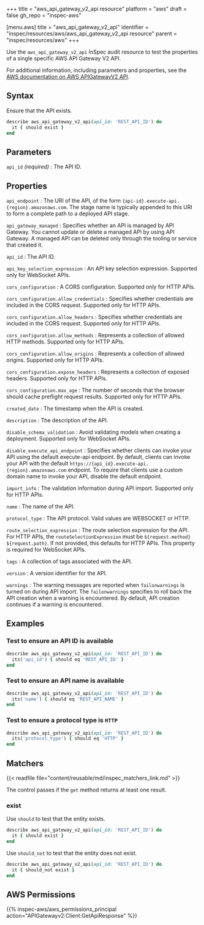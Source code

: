 +++
title = "aws_api_gateway_v2_api resource"
platform = "aws"
draft = false
gh_repo = "inspec-aws"

[menu.aws]
title = "aws_api_gateway_v2_api"
identifier = "inspec/resources/aws/aws_api_gateway_v2_api resource"
parent = "inspec/resources/aws"
+++

Use the `aws_api_gateway_v2_api` InSpec audit resource to test the properties of a single specific AWS API Gateway V2 API.

For additional information, including parameters and properties, see the [AWS documentation on AWS APIGatewayV2 API](https://docs.aws.amazon.com/AWSCloudFormation/latest/UserGuide/aws-resource-apigatewayv2-api.html).

## Syntax

Ensure that the API exists.

```ruby
describe aws_api_gateway_v2_api(api_id: 'REST_API_ID') do
  it { should exist }
end
```

## Parameters

`api_id` _(required)_
: The API ID.

## Properties

`api_endpoint`
: The URI of the API, of the form `{api-id}.execute-api.{region}.amazonaws.com`. The stage name is typically appended to this URI to form a complete path to a deployed API stage.

`api_gateway_managed`
: Specifies whether an API is managed by API Gateway. You cannot update or delete a managed API by using API Gateway. A managed API can be deleted only through the tooling or service that created it.

`api_id`
: The API ID.

`api_key_selection_expression`
: An API key selection expression. Supported only for WebSocket APIs.

`cors_configuration`
: A CORS configuration. Supported only for HTTP APIs.

`cors_configuration.allow_credentials`
: Specifies whether credentials are included in the CORS request. Supported only for HTTP APIs.

`cors_configuration.allow_headers`
: Specifies whether credentials are included in the CORS request. Supported only for HTTP APIs.

`cors_configuration.allow_methods`
: Represents a collection of allowed HTTP methods. Supported only for HTTP APIs.

`cors_configuration.allow_origins`
: Represents a collection of allowed origins. Supported only for HTTP APIs.

`cors_configuration.expose_headers`
: Represents a collection of exposed headers. Supported only for HTTP APIs.

`cors_configuration.max_age`
: The number of seconds that the browser should cache preflight request results. Supported only for HTTP APIs.

`created_date`
: The timestamp when the API is created.

`description`
: The description of the API.

`disable_schema_validation`
: Avoid validating models when creating a deployment. Supported only for WebSocket APIs.

`disable_execute_api_endpoint`
: Specifies whether clients can invoke your API using the default execute-api endpoint. By default, clients can invoke your API with the default `https://{api_id}.execute-api.{region}.amazonaws.com` endpoint. To require that clients use a custom domain name to invoke your API, disable the default endpoint.

`import_info`
: The validation information during API import. Supported only for HTTP APIs.

`name`
: The name of the API.

`protocol_type`
: The API protocol. Valid values are WEBSOCKET or HTTP.

`route_selection_expression`
: The route selection expression for the API. For HTTP APIs, the `routeSelectionExpression` must be `${request.method} ${request.path}`. If not provided, this defaults for HTTP APIs. This property is required for WebSocket APIs.

`tags`
: A collection of tags associated with the API.

`version`
: A version identifier for the API.

`warnings`
: The warning messages are reported when `failonwarnings` is turned on during API import. The `failonwarnings` specifies to roll back the API creation when a warning is encountered. By default, API creation continues if a warning is encountered.

## Examples

### Test to ensure an API ID is available

```ruby
describe aws_api_gateway_v2_api(api_id: 'REST_API_ID') do
  its('api_id') { should eq 'REST_API_ID' }
end
```

### Test to ensure an API name is available

```ruby
describe aws_api_gateway_v2_api(api_id: 'REST_API_ID') do
  its('name') { should eq 'REST_API_NAME' }
end
```

### Test to ensure a protocol type is `HTTP`

```ruby
describe aws_api_gateway_v2_api(api_id: 'REST_API_ID') do
  its('protocol_type') { should eq 'HTTP' }
end
```

## Matchers

{{< readfile file="content/reusable/md/inspec_matchers_link.md" >}}

The control passes if the `get` method returns at least one result.

### exist

Use `should` to test that the entity exists.

```ruby
describe aws_api_gateway_v2_api(api_id: 'REST_API_ID') do
  it { should exist }
end
```

Use `should_not` to test that the entity does not exist.

```ruby
describe aws_api_gateway_v2_api(api_id: 'REST_API_ID') do
  it { should_not exist }
end
```

## AWS Permissions

{{% inspec-aws/aws_permissions_principal action="APIGatewayv2:Client:GetApiResponse" %}}
